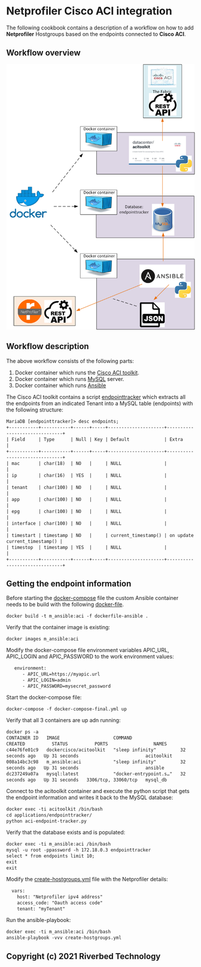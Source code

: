# Netprofiler Cisco ACI integration
The following cookbook contains a description of a workflow on how to add **Netprofiler** Hostgroups based on the endpoints connected to **Cisco ACI**.

## Workflow overview

![](images/workflows.png)

## Workflow description
The above workflow consists of the following parts:  
1. Docker container which runs the [Cisco ACI toolkit](https://developer.cisco.com/codeexchange/github/repo/datacenter/acitoolkit). 
2. Docker container which runs [MySQL](https://www.mysql.com) server.
2. Docker container which runs [Ansible](https://www.ansible.com/)

The Cisco ACI toolkit contains a script [endpointtracker](https://acitoolkit.readthedocs.io/en/latest/endpointtracker.html) which extracts all the endpoints from an indicated Tenant into a MySQL table (endpoints) with the following structure:
```
MariaDB [endpointtracker]> desc endpoints;
+-----------+-----------+------+-----+---------------------+-------------------------------+
| Field     | Type      | Null | Key | Default             | Extra                         |
+-----------+-----------+------+-----+---------------------+-------------------------------+
| mac       | char(18)  | NO   |     | NULL                |                               |
| ip        | char(16)  | YES  |     | NULL                |                               |
| tenant    | char(100) | NO   |     | NULL                |                               |
| app       | char(100) | NO   |     | NULL                |                               |
| epg       | char(100) | NO   |     | NULL                |                               |
| interface | char(100) | NO   |     | NULL                |                               |
| timestart | timestamp | NO   |     | current_timestamp() | on update current_timestamp() |
| timestop  | timestamp | YES  |     | NULL                |                               |
+-----------+-----------+------+-----+---------------------+-------------------------------+
```

## Getting the endpoint information

Before starting the [docker-compose](docker-compose-final.yml) file the custom Ansible container needs to be build with the following [docker-file](dockerfile-ansible).
```
docker build -t m_ansible:aci -f dockerfile-ansible .
```
Verify that the container image is existing:
```
docker images m_ansible:aci
```
Modify the docker-compose file environment variables APIC_URL, APIC_LOGIN and APIC_PASSWORD to the work environment values:
```
   environment:
      - APIC_URL=https://myapic.url
      - APIC_LOGIN=admin
      - APIC_PASSWORD=mysecret_password
```

Start the docker-compose file:
```
docker-compose -f docker-compose-final.yml up
```
Verify that all 3 containers are up adn running:
```
docker ps -a                     
CONTAINER ID   IMAGE                    COMMAND                  CREATED          STATUS          PORTS                 NAMES
c44e76fe01c9   dockercisco/acitoolkit   "sleep infinity"         32 seconds ago   Up 31 seconds                         acitoolkit
008a14bc3c98   m_ansible:aci            "sleep infinity"         32 seconds ago   Up 31 seconds                         ansible
dc237249a07a   mysql:latest             "docker-entrypoint.s…"   32 seconds ago   Up 31 seconds   3306/tcp, 33060/tcp   mysql_db
```
Connect to the acitoolkit container and execute the python script that gets the endpoint information and writes it back to the MySQL database:
```
docker exec -ti acitoolkit /bin/bash
cd applications/endpointtracker/
python aci-endpoint-tracker.py
```
Verify that the database exists and is populated:
```
docker exec -ti m_ansible:aci /bin/bash
mysql -u root -ppassword -h 172.18.0.3 endpointtracker
select * from endpoints limit 10;
exit
exit
```
Modify the [create-hostgroups.yml](app/create-hostgroups.yml) file with the Netprofiler details:
```
  vars:
    host: "Netprofiler ipv4 address"
    access_code: "Oauth access code"
    tenant: "myTenant"
```
Run the ansible-playbook:
```
docker exec -ti m_ansible:aci /bin/bash
ansible-playbook -vvv create-hostgroups.yml
```


## Copyright (c) 2021 Riverbed Technology
